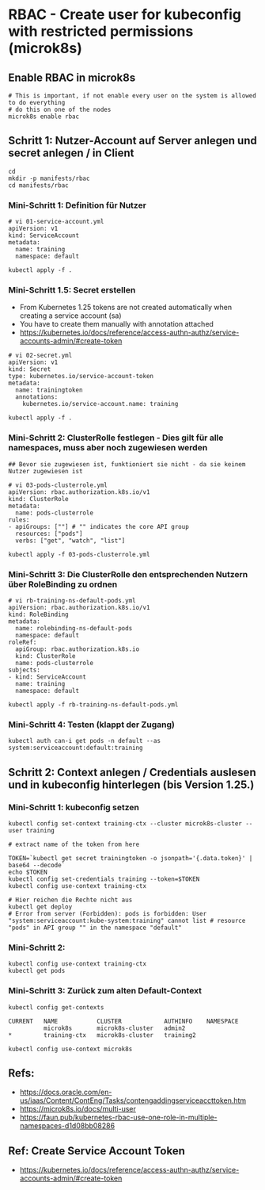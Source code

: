 # RBAC - Create user for kubeconfig with restricted permissions (microk8s) 

## Enable RBAC in microk8s 

```
# This is important, if not enable every user on the system is allowed to do everything 
# do this on one of the nodes 
microk8s enable rbac 
```

## Schritt 1: Nutzer-Account auf Server anlegen und secret anlegen / in Client 

```
cd 
mkdir -p manifests/rbac
cd manifests/rbac
```

###  Mini-Schritt 1: Definition für Nutzer 

```
# vi 01-service-account.yml 
apiVersion: v1
kind: ServiceAccount
metadata:
  name: training
  namespace: default
```

```
kubectl apply -f .
```

### Mini-Schritt 1.5: Secret erstellen 

  * From Kubernetes 1.25 tokens are not created automatically when creating a service account (sa)
  * You have to create them manually with annotation attached 
  * https://kubernetes.io/docs/reference/access-authn-authz/service-accounts-admin/#create-token

```
# vi 02-secret.yml 
apiVersion: v1
kind: Secret
type: kubernetes.io/service-account-token
metadata:
  name: trainingtoken
  annotations:
    kubernetes.io/service-account.name: training
```

```
kubectl apply -f .
```


### Mini-Schritt 2: ClusterRolle festlegen - Dies gilt für alle namespaces, muss aber noch zugewiesen werden

```
## Bevor sie zugewiesen ist, funktioniert sie nicht - da sie keinem Nutzer zugewiesen ist 

# vi 03-pods-clusterrole.yml 
apiVersion: rbac.authorization.k8s.io/v1
kind: ClusterRole
metadata:
  name: pods-clusterrole
rules:
- apiGroups: [""] # "" indicates the core API group
  resources: ["pods"]
  verbs: ["get", "watch", "list"]
```

```
kubectl apply -f 03-pods-clusterrole.yml 
```

### Mini-Schritt 3: Die ClusterRolle den entsprechenden Nutzern über RoleBinding zu ordnen 
```
# vi rb-training-ns-default-pods.yml
apiVersion: rbac.authorization.k8s.io/v1
kind: RoleBinding
metadata:
  name: rolebinding-ns-default-pods
  namespace: default
roleRef:
  apiGroup: rbac.authorization.k8s.io
  kind: ClusterRole
  name: pods-clusterrole 
subjects:
- kind: ServiceAccount
  name: training
  namespace: default
```

```
kubectl apply -f rb-training-ns-default-pods.yml
```

### Mini-Schritt 4: Testen (klappt der Zugang) 

```
kubectl auth can-i get pods -n default --as system:serviceaccount:default:training
```

## Schritt 2: Context anlegen / Credentials auslesen und in kubeconfig hinterlegen (bis Version 1.25.) 

### Mini-Schritt 1: kubeconfig setzen 

```
kubectl config set-context training-ctx --cluster microk8s-cluster --user training

# extract name of the token from here 

TOKEN=`kubectl get secret trainingtoken -o jsonpath='{.data.token}' | base64 --decode`
echo $TOKEN
kubectl config set-credentials training --token=$TOKEN
kubectl config use-context training-ctx

# Hier reichen die Rechte nicht aus 
kubectl get deploy
# Error from server (Forbidden): pods is forbidden: User "system:serviceaccount:kube-system:training" cannot list # resource "pods" in API group "" in the namespace "default"
```

### Mini-Schritt 2:
```
kubectl config use-context training-ctx
kubectl get pods 
```

### Mini-Schritt 3: Zurück zum alten Default-Context 

```
kubectl config get-contexts
```

```
CURRENT   NAME           CLUSTER            AUTHINFO    NAMESPACE
          microk8s       microk8s-cluster   admin2
*         training-ctx   microk8s-cluster   training2
```

```
kubectl config use-context microk8s  
```


## Refs:

  * https://docs.oracle.com/en-us/iaas/Content/ContEng/Tasks/contengaddingserviceaccttoken.htm
  * https://microk8s.io/docs/multi-user
  * https://faun.pub/kubernetes-rbac-use-one-role-in-multiple-namespaces-d1d08bb08286

## Ref: Create Service Account Token 

  * https://kubernetes.io/docs/reference/access-authn-authz/service-accounts-admin/#create-token
